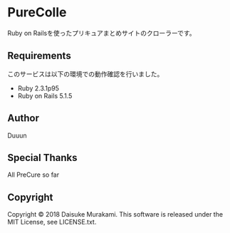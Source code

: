 # PureColle
Ruby on Railsを使ったプリキュアまとめサイトのクローラーです。

## Requirements
このサービスは以下の環境での動作確認を行いました。

- Ruby 2.3.1p95
- Ruby on Rails 5.1.5

## Author
Duuun

## Special Thanks
All PreCure so far

## Copyright

Copyright © 2018 Daisuke Murakami. This software is released under the MIT License, see LICENSE.txt.